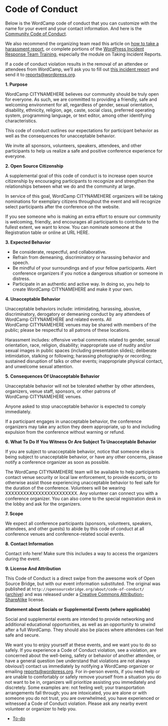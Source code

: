 # Code of Conduct

Below is the WordCamp code of conduct that you can customize with the name for your event and your contact information. And here is the [Community Code of Conduct](https://make.wordpress.org/handbook/community-code-of-conduct/).

We also recommend the organizing team read this article on [how to take a harassment report](http://geekfeminism.wikia.com/wiki/Conference_anti-harassment/Responding_to_reports), or complete portions of the [WordPress Incident Response Team Training](https://learn.wordpress.org/course/incident-response-team-training/), especially the module on Taking Incident Reports.

If a code of conduct violation results in the removal of an attendee or attendees from WordCamp, we’ll ask you to fill out [this incident report](https://make.wordpress.org/community/files/2017/10/Incident-Report-Form.pdf) and send it to reports@wordpress.org.

**1\. Purpose**

WordCamp CITYNAMEHERE believes our community should be truly open for everyone. As such, we are committed to providing a friendly, safe and welcoming environment for all, regardless of gender, sexual orientation, disability, ethnicity, religion, age, caste, social class, preferred operating system, programming language, or text editor, among other identifying characteristics.

This code of conduct outlines our expectations for participant behavior as well as the consequences for unacceptable behavior.

We invite all sponsors, volunteers, speakers, attendees, and other participants to help us realize a safe and positive conference experience for everyone.

**2\. Open Source Citizenship**

A supplemental goal of this code of conduct is to increase open source citizenship by encouraging participants to recognize and strengthen the relationships between what we do and the community at large.

In service of this goal, WordCamp CITYNAMEHERE organizers will be taking nominations for exemplary citizens throughout the event and will recognize select participants after the conference on the website.

If you see someone who is making an extra effort to ensure our community is welcoming, friendly, and encourages all participants to contribute to the fullest extent, we want to know. You can nominate someone at the Registration table or online at URL HERE.

**3\. Expected Behavior**

*   Be considerate, respectful, and collaborative.
*   Refrain from demeaning, discriminatory or harassing behavior and speech.
*   Be mindful of your surroundings and of your fellow participants. Alert conference organizers if you notice a dangerous situation or someone in distress.
*   Participate in an authentic and active way. In doing so, you help to create WordCamp CITYNAMEHERE and make it your own.

**4\. Unacceptable Behavior**

Unacceptable behaviors include: intimidating, harassing, abusive, discriminatory, derogatory or demeaning conduct by any attendees of WordCamp CITYNAMEHERE and related events. All WordCamp CITYNAMEHERE venues may be shared with members of the public; please be respectful to all patrons of these locations.

Harassment includes: offensive verbal comments related to gender, sexual orientation, race, religion, disability; inappropriate use of nudity and/or sexual images in public spaces (including presentation slides); deliberate intimidation, stalking or following; harassing photography or recording; sustained disruption of talks or other events; inappropriate physical contact, and unwelcome sexual attention.

**5\. Consequences Of Unacceptable Behavior**

Unacceptable behavior will not be tolerated whether by other attendees, organizers, venue staff, sponsors, or other patrons of WordCamp CITYNAMEHERE venues.

Anyone asked to stop unacceptable behavior is expected to comply immediately.

If a participant engages in unacceptable behavior, the conference organizers may take any action they deem appropriate, up to and including expulsion from the conference without warning or refund.

**6\. What To Do If You Witness Or Are Subject To Unacceptable Behavior**

If you are subject to unacceptable behavior, notice that someone else is being subject to unacceptable behavior, or have any other concerns, please notify a conference organizer as soon as possible.

The WordCamp CITYNAMEHERE team will be available to help participants contact venue security or local law enforcement, to provide escorts, or to otherwise assist those experiencing unacceptable behavior to feel safe for the duration of the conference. Volunteers will be wearing XXXXXXXXXXXXXXXXXXXXXXXX. Any volunteer can connect you with a conference organizer. You can also come to the special registration desk in the lobby and ask for the organizers.

**7\. Scope**

We expect all conference participants (sponsors, volunteers, speakers, attendees, and other guests) to abide by this code of conduct at all conference venues and conference-related social events.

**8\. Contact Information**

Contact info here! Make sure this includes a way to access the organizers during the event.

**9\. License And Attribution**

This Code of Conduct is a direct swipe from the awesome work of Open Source Bridge, but with our event information substituted. The original was published at `http://opensourcebridge.org/about/code-of-conduct/` ([archive](https://web.archive.org/web/20191024152904/opensourcebridge.org/about/code-of-conduct/ "Internet Archive link")) and was released under a [Creative Commons Attribution-ShareAlike](http://creativecommons.org/licenses/by-sa/3.0/) license.

**Statement about Socials or Supplemental Events (where applicable)**

Social and supplemental events are intended to provide networking and additional educational opportunities, as well as an opportunity to unwind after a full WordCamp. They should also be places where attendees can feel safe and secure.

We want you to enjoy yourself at these events, and we want you to do so safely. If you experience a Code of Conduct violation, see a violation, are concerned about the well-being, safety or behavior of another attendee, or have a general question (we understand that violations are not always obvious!) contact us immediately by notifying a WordCamp organizer or emailing [reports@wordpress.org](mailto:reports@wordpress.org). For in-person events, if you need help or are unable to comfortably or safely remove yourself from a situation you do not want to be in, organizers will prioritize assisting you immediately and discretely. Some examples are: not feeling well; your transportation arrangements fall through; you are intoxicated, you are alone or with someone you do not trust, you are overwhelmed, you have experienced or witnessed a Code of Conduct violation. Please ask any nearby event volunteer or organizer to help you.

*   [To-do](# "To-do")